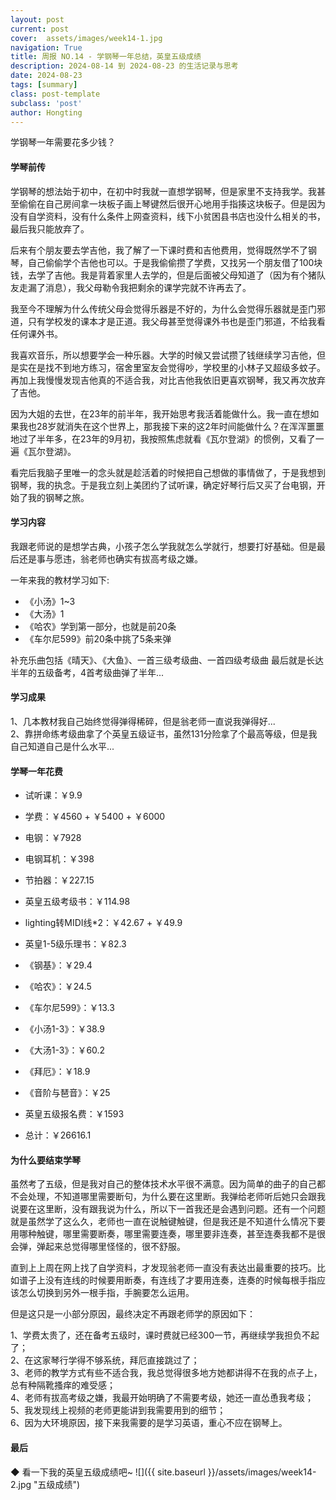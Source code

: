 ```yaml
---
layout: post
current: post
cover:  assets/images/week14-1.jpg
navigation: True
title: 周报 NO.14 - 学钢琴一年总结，英皇五级成绩
description: 2024-08-14 到 2024-08-23 的生活记录与思考
date: 2024-08-23
tags: [summary]
class: post-template
subclass: 'post'
author: Hongting
---
```


学钢琴一年需要花多少钱？

#### 学琴前传

学钢琴的想法始于初中，在初中时我就一直想学钢琴，但是家里不支持我学。我甚至偷偷在自己房间拿一块板子画上琴键然后很开心地用手指揍这块板子。但是因为没有自学资料，没有什么条件上网查资料，线下小贫困县书店也没什么相关的书，最后我只能放弃了。

后来有个朋友要去学吉他，我了解了一下课时费和吉他费用，觉得既然学不了钢琴，自己偷偷学个吉他也可以。于是我偷偷攒了学费，又找另一个朋友借了100块钱，去学了吉他。我是背着家里人去学的，但是后面被父母知道了（因为有个猪队友走漏了消息），我父母勒令我把剩余的课学完就不许再去了。

我至今不理解为什么传统父母会觉得乐器是不好的，为什么会觉得乐器就是歪门邪道，只有学校发的课本才是正道。我父母甚至觉得课外书也是歪门邪道，不给我看任何课外书。

我喜欢音乐，所以想要学会一种乐器。大学的时候又尝试攒了钱继续学习吉他，但是实在是找不到地方练习，宿舍里室友会觉得吵，学校里的小林子又超级多蚊子。再加上我慢慢发现吉他真的不适合我，对比吉他我依旧更喜欢钢琴，我又再次放弃了吉他。

因为大姐的去世，在23年的前半年，我开始思考我活着能做什么。我一直在想如果我也28岁就消失在这个世界上，那我接下来的这2年时间能做什么？在浑浑噩噩地过了半年多，在23年的9月初，我按照焦虑就看《瓦尔登湖》的惯例，又看了一遍《瓦尔登湖》。

看完后我脑子里唯一的念头就是趁活着的时候把自己想做的事情做了，于是我想到钢琴，我的执念。于是我立刻上美团约了试听课，确定好琴行后又买了台电钢，开始了我的钢琴之旅。


#### 学习内容

我跟老师说的是想学古典，小孩子怎么学我就怎么学就行，想要打好基础。但是最后还是事与愿违，翁老师也确实有拔高考级之嫌。

一年来我的教材学习如下:
- 《小汤》1~3
- 《大汤》1
- 《哈农》学到第一部分，也就是前20条
- 《车尔尼599》前20条中挑了5条来弹

补充乐曲包括《晴天》、《大鱼》、一首三级考级曲、一首四级考级曲
最后就是长达半年的五级备考，4首考级曲弹了半年...

#### 学习成果
1、几本教材我自己始终觉得弹得稀碎，但是翁老师一直说我弹得好...<br>
2、靠拼命练考级曲拿了个英皇五级证书，虽然131分险拿了个最高等级，但是我自己知道自己是什么水平...


#### 学琴一年花费

- 试听课：￥9.9
- 学费：￥4560 + ￥5400 + ￥6000
- 电钢：￥7928
- 电钢耳机：￥398
- 节拍器：￥227.15
- 英皇五级考级书：￥114.98
- lighting转MIDI线*2：￥42.67 + ￥49.9
- 英皇1-5级乐理书：￥82.3
- 《钢基》：￥29.4
- 《哈农》：￥24.5
- 《车尔尼599》：￥13.3
- 《小汤1-3》：￥38.9
- 《大汤1-3》：￥60.2
- 《拜厄》：￥18.9
- 《音阶与琶音》：￥25
- 英皇五级报名费：￥1593

- 总计：￥26616.1


#### 为什么要结束学琴

虽然考了五级，但是我对自己的整体技术水平很不满意。因为简单的曲子的自己都不会处理，不知道哪里需要断句，为什么要在这里断。我弹给老师听后她只会跟我说要在这里断，没有跟我说为什么，所以下一首我还是会遇到问题。还有一个问题就是虽然学了这么久，老师也一直在说触键触键，但是我还是不知道什么情况下要用哪种触键，哪里需要断奏，哪里需要连奏，哪里要非连奏，甚至连奏我都不是很会弹，弹起来总觉得哪里怪怪的，很不舒服。

直到上上周在网上找了自学资料，才发现翁老师一直没有表达出最重要的技巧。比如谱子上没有连线的时候要用断奏，有连线了才要用连奏，连奏的时候每根手指应该怎么切换到另外一根手指，手腕要怎么运用。

但是这只是一小部分原因，最终决定不再跟老师学的原因如下：

1、学费太贵了，还在备考五级时，课时费就已经300一节，再继续学我担负不起了；<br>
2、在这家琴行学得不够系统，拜厄直接跳过了；<br>
3、老师的教学方式有些不适合我，我总觉得很多地方她都讲得不在我的点子上，总有种隔靴搔痒的难受感；<br>
4、老师有拔高考级之嫌，我最开始明确了不需要考级，她还一直怂恿我考级；<br>
5、我发现线上视频的老师更能讲到我需要用到的细节；<br>
6、因为大环境原因，接下来我需要的是学习英语，重心不应在钢琴上。

#### 最后

◆ 看一下我的英皇五级成绩吧~
![]({{ site.baseurl }}/assets/images/week14-2.jpg "五级成绩")
